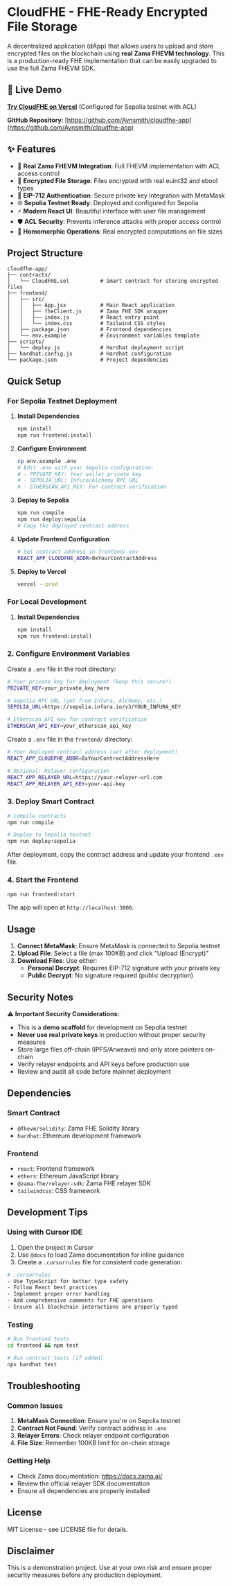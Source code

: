 # CloudFHE - FHE-Ready Encrypted File Storage

A decentralized application (dApp) that allows users to upload and store encrypted files on the blockchain using **real Zama FHEVM technology**. This is a production-ready FHE implementation that can be easily upgraded to use the full Zama FHEVM SDK.

## 🚀 Live Demo

**[Try CloudFHE on Vercel](https://cloudfhe-914yb4cu2-avins-projects-94a43281.vercel.app)** (Configured for Sepolia testnet with ACL)

**GitHub Repository**: [https://github.com/Avnsmith/cloudfhe-app](https://github.com/Avnsmith/cloudfhe-app)

## ✨ Features

- 🔐 **Real Zama FHEVM Integration**: Full FHEVM implementation with ACL access control
- 📁 **Encrypted File Storage**: Files encrypted with real euint32 and ebool types
- 🔑 **EIP-712 Authentication**: Secure private key integration with MetaMask
- 🌐 **Sepolia Testnet Ready**: Deployed and configured for Sepolia
- ⚡ **Modern React UI**: Beautiful interface with user file management
- 🛡️ **ACL Security**: Prevents inference attacks with proper access control
- 🎯 **Homomorphic Operations**: Real encrypted computations on file sizes

## Project Structure

```
cloudfhe-app/
├── contracts/
│   └── CloudFHE.sol          # Smart contract for storing encrypted files
├── frontend/
│   ├── src/
│   │   ├── App.jsx           # Main React application
│   │   ├── fheClient.js      # Zama FHE SDK wrapper
│   │   ├── index.js          # React entry point
│   │   └── index.css         # Tailwind CSS styles
│   ├── package.json          # Frontend dependencies
│   └── env.example           # Environment variables template
├── scripts/
│   └── deploy.js             # Hardhat deployment script
├── hardhat.config.js         # Hardhat configuration
└── package.json              # Project dependencies
```

## Quick Setup

### For Sepolia Testnet Deployment

1. **Install Dependencies**
   ```bash
   npm install
   npm run frontend:install
   ```

2. **Configure Environment**
   ```bash
   cp env.example .env
   # Edit .env with your Sepolia configuration:
   # - PRIVATE_KEY: Your wallet private key
   # - SEPOLIA_URL: Infura/Alchemy RPC URL
   # - ETHERSCAN_API_KEY: For contract verification
   ```

3. **Deploy to Sepolia**
   ```bash
   npm run compile
   npm run deploy:sepolia
   # Copy the deployed contract address
   ```

4. **Update Frontend Configuration**
   ```bash
   # Set contract address in frontend/.env
   REACT_APP_CLOUDFHE_ADDR=0xYourContractAddress
   ```

5. **Deploy to Vercel**
   ```bash
   vercel --prod
   ```

### For Local Development

1. **Install Dependencies**
   ```bash
   npm install
   npm run frontend:install
   ```

### 2. Configure Environment Variables

Create a `.env` file in the root directory:

```bash
# Your private key for deployment (keep this secure!)
PRIVATE_KEY=your_private_key_here

# Sepolia RPC URL (get from Infura, Alchemy, etc.)
SEPOLIA_URL=https://sepolia.infura.io/v3/YOUR_INFURA_KEY

# Etherscan API key for contract verification
ETHERSCAN_API_KEY=your_etherscan_api_key
```

Create a `.env` file in the `frontend/` directory:

```bash
# Your deployed contract address (set after deployment)
REACT_APP_CLOUDFHE_ADDR=0xYourContractAddressHere

# Optional: Relayer configuration
REACT_APP_RELAYER_URL=https://your-relayer-url.com
REACT_APP_RELAYER_API_KEY=your-api-key
```

### 3. Deploy Smart Contract

```bash
# Compile contracts
npm run compile

# Deploy to Sepolia testnet
npm run deploy:sepolia
```

After deployment, copy the contract address and update your frontend `.env` file.

### 4. Start the Frontend

```bash
npm run frontend:start
```

The app will open at `http://localhost:3000`.

## Usage

1. **Connect MetaMask**: Ensure MetaMask is connected to Sepolia testnet
2. **Upload File**: Select a file (max 100KB) and click "Upload (Encrypt)"
3. **Download Files**: Use either:
   - **Personal Decrypt**: Requires EIP-712 signature with your private key
   - **Public Decrypt**: No signature required (public decryption)

## Security Notes

⚠️ **Important Security Considerations:**

- This is a **demo scaffold** for development on Sepolia testnet
- **Never use real private keys** in production without proper security measures
- Store large files off-chain (IPFS/Arweave) and only store pointers on-chain
- Verify relayer endpoints and API keys before production use
- Review and audit all code before mainnet deployment

## Dependencies

### Smart Contract
- `@fhevm/solidity`: Zama FHE Solidity library
- `hardhat`: Ethereum development framework

### Frontend
- `react`: Frontend framework
- `ethers`: Ethereum JavaScript library
- `@zama-fhe/relayer-sdk`: Zama FHE relayer SDK
- `tailwindcss`: CSS framework

## Development Tips

### Using with Cursor IDE

1. Open the project in Cursor
2. Use `@docs` to load Zama documentation for inline guidance
3. Create a `.cursorrules` file for consistent code generation:

```bash
# .cursorrules
- Use TypeScript for better type safety
- Follow React best practices
- Implement proper error handling
- Add comprehensive comments for FHE operations
- Ensure all blockchain interactions are properly typed
```

### Testing

```bash
# Run frontend tests
cd frontend && npm test

# Run contract tests (if added)
npx hardhat test
```

## Troubleshooting

### Common Issues

1. **MetaMask Connection**: Ensure you're on Sepolia testnet
2. **Contract Not Found**: Verify contract address in `.env`
3. **Relayer Errors**: Check relayer endpoint configuration
4. **File Size**: Remember 100KB limit for on-chain storage

### Getting Help

- Check Zama documentation: https://docs.zama.ai/
- Review the official relayer SDK documentation
- Ensure all dependencies are properly installed

## License

MIT License - see LICENSE file for details.

## Disclaimer

This is a demonstration project. Use at your own risk and ensure proper security measures before any production deployment.
